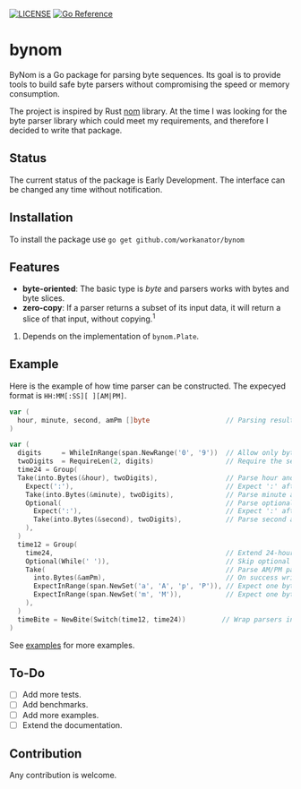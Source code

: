 [![LICENSE](https://img.shields.io/badge/license-MIT-blue.svg)](LICENSE)
[![Go Reference](https://pkg.go.dev/badge/github.com/workanator/bynom.svg)](https://pkg.go.dev/github.com/workanator/bynom)

# bynom

ByNom is a Go package for parsing byte sequences.
Its goal is to provide tools to build safe byte parsers without compromising the speed or memory consumption.

The project is inspired by Rust [nom](https://github.com/Geal/nom) library. At the time I was looking
for the byte parser library which could meet my requirements, and therefore I decided to write that package.

## Status

The current status of the package is Early Development. The interface can be changed any time without notification.

## Installation

To install the package use `go get github.com/workanator/bynom`

## Features

* **byte-oriented**: The basic type is _byte_ and parsers works with bytes and byte slices.
* **zero-copy**: If a parser returns a subset of its input data, it will return a slice of that input, without copying.<sup>1</sup>

1. Depends on the implementation of `bynom.Plate`.

## Example

Here is the example of how time parser can be constructed. The expecyed format is `HH:MM[:SS][ ][AM|PM]`.

```go
var (
  hour, minute, second, amPm []byte                   // Parsing result will be here
)

var (
  digits     = WhileInRange(span.NewRange('0', '9'))  // Allow only bytes in the range '0'..'9'
  twoDigits  = RequireLen(2, digits)                  // Require the sequence to be 2 bytes in length
  time24 = Group(
  Take(into.Bytes(&hour), twoDigits),                 // Parse hour and write the result in `hour`
    Expect(':'),                                      // Expect ':' after the hour
    Take(into.Bytes(&minute), twoDigits),             // Parse minute and write the result in `minute`
    Optional(                                         // Parse optional second
      Expect(':'),                                    // Expect ':' after the the minute
      Take(into.Bytes(&second), twoDigits),           // Parse second and write the result in `second`
    ),
  )
  time12 = Group(
    time24,                                           // Extend 24-hour time parser
    Optional(While(' ')),                             // Skip optional whitespace
    Take(                                             // Parse AM/PM part
      into.Bytes(&amPm),                              // On success write the result in `amPm`
      ExpectInRange(span.NewSet('a', 'A', 'p', 'P')), // Expect one byte from the set aApP
      ExpectInRange(span.NewSet('m', 'M')),           // Expect one byte from the set mM
    ),
  )
  timeBite = NewBite(Switch(time12, time24))         // Wrap parsers into the bynom.Eater.
)
```

See [examples](tree/main/examples) for more examples.

## To-Do

* [ ] Add more tests.
* [ ] Add benchmarks.
* [ ] Add more examples.
* [ ] Extend the documentation.

## Contribution

Any contribution is welcome.
